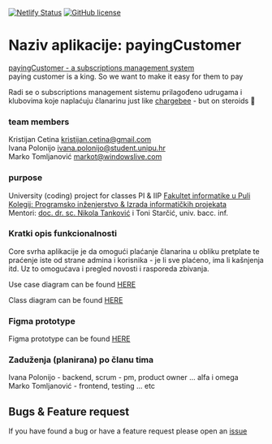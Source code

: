 [![Netlify Status](https://api.netlify.com/api/v1/badges/e0199598-bcb6-4707-8b2c-f268c0efd927/deploy-status)](https://app.netlify.com/sites/payingcustomer/deploys)
[![GitHub license](https://img.shields.io/github/license/srggrs/assign-one-project-github-action.svg)][license]

[license]: https://github.com/KristijanCetina/payingCustomer/blob/main/LICENSE

# Naziv aplikacije: payingCustomer

[payingCustomer - a subscriptions management system](https://payingcustomer.netlify.app/)  
paying customer is a king. So we want to make it easy for them to pay

Radi se o subscriptions management sistemu prilagođeno udrugama i klubovima koje naplaćuju članarinu 
just like [chargebee](https://www.chargebee.com/) - but on steroids 🤪

### team members

Kristijan Cetina <kristijan.cetina@gmail.com>  
Ivana Polonijo <ivana.polonijo@student.unipu.hr>  
Marko Tomljanović <markot@windowslive.com>  

### purpose

University (coding) project for classes PI & IIP
[Fakultet informatike u Puli ](https://fipu.unipu.hr/)  
[Kolegij: Programsko inženjerstvo & Izrada informatičkih projekata](http://ntankovic.unipu.hr/)  
Mentori: [doc. dr. sc. Nikola Tanković](https://ntankovic.unipu.hr/) i Toni Starčić, univ. bacc. inf.


### Kratki opis funkcionalnosti

Core svrha aplikacije je da omogući plaćanje članarina u obliku pretplate te praćenje iste od strane
admina i korisnika - je li sve plaćeno, ima li kašnjenja itd. 
Uz to omogućava i pregled novosti i rasporeda zbivanja. 

Use case diagram can be found [HERE](https://lucid.app/documents/view/33b71eb6-03a9-465b-becd-29f736a28907)  

Class diagram can be found [HERE](https://lucid.app/lucidchart/6a0ba745-34a0-4183-9ed0-fe7eff8dc04a/view?page=0_0#?folder_id=home&browser=icon)

### Figma prototype

Figma prototype can be found [HERE](https://www.figma.com/file/tFehKiuboUjI9VEC96cR2S/PIIIP-Prototype?node-id=0%3A1)

### Zaduženja (planirana) po članu tima 
Ivana Polonijo - backend, scrum - pm, product owner ... alfa i omega  
Marko Tomljanović - frontend, testing ... etc 

## Bugs & Feature request

If you have found a bug or have a feature request please open an [issue](https://github.com/KristijanCetina/payingCustomer/issues)
